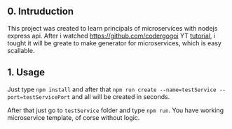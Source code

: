 ## 0. Intruduction
This project was created to learn principals of microservices with nodejs express api.
After i watched https://github.com/codergogoi YT [tutorial](https://www.youtube.com/watch?v=EXDkgjU8DDU), i tought it will be greate to make generator for microservices, which is easy scallable.


## 1. Usage
Just type `npm install` and after that `npm run create --name=testService --port=testServicePort` and all will be created in seconds.

After that just go to `testService` folder and type `npm run`. You have working microservice template, of corse without logic.

